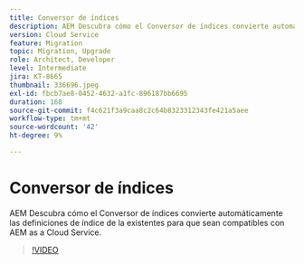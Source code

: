```yaml
---
title: Conversor de índices
description: AEM Descubra cómo el Conversor de índices convierte automáticamente las definiciones de índice de la existentes para que sean compatibles con AEM as a Cloud Service.
version: Cloud Service
feature: Migration
topic: Migration, Upgrade
role: Architect, Developer
level: Intermediate
jira: KT-8665
thumbnail: 336696.jpeg
exl-id: fbcb7ae8-0452-4632-a1fc-896187bb6695
duration: 168
source-git-commit: f4c621f3a9caa8c2c64b8323312343fe421a5aee
workflow-type: tm+mt
source-wordcount: '42'
ht-degree: 9%

---
```


# Conversor de índices

AEM Descubra cómo el Conversor de índices convierte automáticamente las definiciones de índice de la existentes para que sean compatibles con AEM as a Cloud Service.

>[!VIDEO](https://video.tv.adobe.com/v/336696?quality=12&learn=on)
